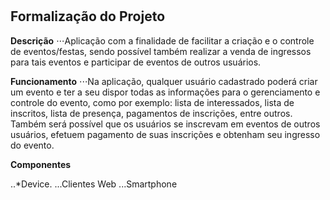 # 

## Formalização do Projeto

**Descrição**
⋅⋅⋅Aplicação com a finalidade de facilitar a criação e o controle de eventos/festas, sendo possível também realizar a venda de ingressos para tais eventos e participar de eventos de outros usuários. 

**Funcionamento**
⋅⋅⋅Na aplicação, qualquer usuário cadastrado poderá criar um evento e ter a seu dispor todas as informações para o gerenciamento e controle do evento, como por exemplo: lista de interessados, lista de inscritos, lista de presença, pagamentos de inscrições, entre outros. Também será possível que os usuários se inscrevam em eventos de outros usuários, efetuem pagamento de suas inscrições e obtenham seu ingresso do evento.

**Componentes**

..*Device.
...Clientes Web
...Smartphone
